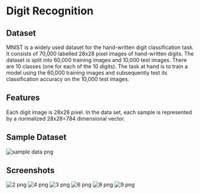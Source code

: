 
# Digit Recognition


## Dataset
MNIST is a widely used dataset for the hand-written digit classification task. It consists of 70,000 labelled 28x28 pixel images of hand-written digits. The dataset is split into 60,000 training images and 10,000 test images. There are 10 classes (one for each of the 10 digits). The task at hand is to train a model using the 60,000 training images and subsequently test its classification accuracy on the 10,000 test images.

## Features
Each digit image is 28x28 pixel. In the data set, each sample is represented by a normalized 28x28=784 dimensional vector.

## Sample Dataset
![sample data png](https://user-images.githubusercontent.com/66205648/153417358-7faaf081-0592-4e93-acd7-ce436309d743.png)

## Screenshots
![2 png](https://user-images.githubusercontent.com/66205648/153414510-a74e08ee-e471-4d67-8881-0488e08676fa.png)  ![4 png](https://user-images.githubusercontent.com/66205648/153414580-1ad85eca-c371-4e5d-802f-c3aad6eca444.png)
![3 png](https://user-images.githubusercontent.com/66205648/153414565-984d34a1-87dc-4af1-bda4-3d0d7441fd22.png)  ![6 png](https://user-images.githubusercontent.com/66205648/153414587-6851ec17-00f5-462d-b6d5-75aded1593e8.png)  ![8 png](https://user-images.githubusercontent.com/66205648/153414731-c3f38f2d-071e-4177-89a7-b2b6b961b30f.png)  ![9 png](https://user-images.githubusercontent.com/66205648/153416750-7ca69ef2-34e5-4fe4-b025-14bba44c8cbb.png)
